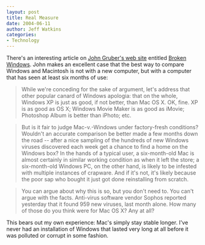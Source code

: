 ```yaml
---
layout: post
title: Real Measure
date: 2004-06-11
author: Jeff Watkins
categories:
- Technology
---
```


There's an interesting article on <a href="http://daringfireball.net">John Gruber's web site</a> entitled <a href="http://daringfireball.net/2004/06/broken_windows">Broken
Windows</a>. John makes an excellent case that the best way to compare
Windows and Macintosh is not with a new computer, but with a computer
that has seen at least six months of use:

> While we're conceding for the sake of argument, let's
> address that other popular canard of Windows apologia:
> that on the whole, Windows XP is just as good, if not
> better, than Mac OS X. OK, fine. XP is as good as OS X;
> Windows Movie Maker is as good as iMovie; Photoshop Album
> is better than iPhoto; etc.

> But is it fair to judge Mac-v.-Windows under
> factory-fresh conditions? Wouldn't an accurate comparison
> be better made a few months down the road -- after a nice
> sampling of the hundreds of new Windows viruses
> discovered each week get a chance to find a home on the
> Windows box? In the hands of a typical user, a
> six-month-old Mac is almost certainly in similar working
> condition as when it left the store; a six-month-old
> Windows PC, on the other hand, is likely to be infested
> with multiple instances of crapware. And if it's not,
> it's likely because the poor sap who bought it just got
> done reinstalling from scratch.

> You can argue about why this is so, but you don't need
> to. You can't argue with the facts. Anti-virus software
> vendor Sophos reported yesterday that it found 959 new
> viruses, last month alone. How many of those do you think
> were for Mac OS X? Any at all?

This bears out my own experience: Mac's simply stay stable longer.
I've never had an installation of Windows that lasted very long at all
before it was polluted or corrupt in some fashion.